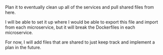 Plan it to eventually clean up all of the services and 
pull shared files from here.

I will be able to set it up where I would be able 
to export this file and import from each microservice,
but it will break the Dockerfiles in each
microservice.

For now, I will add files that are shared to just keep
track and implement a plan in the future.